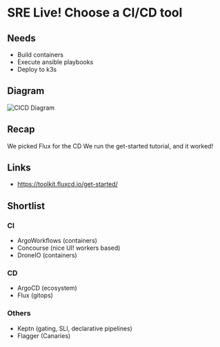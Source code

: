 # SRE Live! Choose a CI/CD tool

## Needs
* Build containers
* Execute ansible playbooks
* Deploy to k3s

## Diagram

![CICD Diagram](https://drive.google.com/file/d/1ShTVfbfqT45XUzkioYiGgNOJ2ZOe3G7I/view?usp=sharing)

## Recap

We picked Flux for the CD
We run the get-started tutorial, and it worked!

## Links
* https://toolkit.fluxcd.io/get-started/

## Shortlist
### CI
* ArgoWorkflows (containers)
* Concourse (nice UI! workers based)
* DroneIO (containers)
### CD
* ArgoCD (ecosystem)
* Flux (gitops)
### Others
* Keptn (gating, SLI, declarative pipelines)
* Flagger (Canaries)

